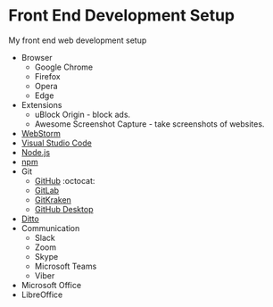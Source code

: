 # Front End Development Setup
 My front end web development setup

* Browser
  * Google Chrome
  * Firefox
  * Opera
  * Edge
* Extensions
  * uBlock Origin - block ads.
  * Awesome Screenshot Capture - take screenshots of websites.
* [WebStorm](https://www.jetbrains.com/webstorm/)
* [Visual Studio Code](https://code.visualstudio.com/)
* [Node.js](https://nodejs.org/en/)
* [npm](https://www.npmjs.com/)
* Git
  * [GitHub](https://github.com/) :octocat:
  * [GitLab](https://about.gitlab.com/)
  * [GitKraken](https://www.gitkraken.com/)
  * [GitHub Desktop](https://desktop.github.com/)
* [Ditto](https://ditto-cp.sourceforge.io/)
* Communication
  * Slack
  * Zoom
  * Skype
  * Microsoft Teams
  * Viber
* Microsoft Office
* LibreOffice
